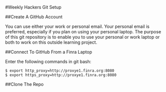 #Weekly Hackers Git Setup

##Create A GitHub Account

You can use either your work or personal email. Your personal email is preferred, especially if you plan on using your personal laptop.
The purpose of this git repository is to enable you to use your personal or work laptop or both to work on this outside learning project.

##Connect To GitHub From a Finra Laptop

Enter the following commands in git bash:

```git
$ export http_proxy=http://proxye1.finra.org:8080
$ export https_proxy=http://proxye1.finra.org:8080
```

##Clone The Repo

